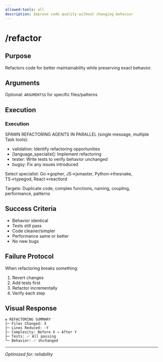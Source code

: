 ```yaml
---
allowed-tools: all
description: Improve code quality without changing behavior
---
```


# /refactor

## Purpose
Refactors code for better maintainability while preserving exact behavior.

## Arguments
Optional: `ARGUMENTS$` for specific files/patterns

## Execution

### Execution
SPAWN REFACTORING AGENTS IN PARALLEL (single message, multiple Task tools):
- validation: Identify refactoring opportunities
- [language_specialist]: Implement refactoring
- tester: Write tests to verify behavior unchanged
- bugsy: Fix any issues introduced

Select specialist: Go→gopher, JS→jsmaster, Python→thesnake, TS→typegod, React→reactlord

Targets: Duplicate code, complex functions, naming, coupling, performance, patterns

## Success Criteria
- Behavior identical
- Tests still pass
- Code cleaner/simpler
- Performance same or better
- No new bugs

## Failure Protocol
When refactoring breaks something:
1. Revert changes
2. Add tests first
3. Refactor incrementally
4. Verify each step

## Visual Response
```
♻️ REFACTORING SUMMARY
├─ Files Changed: X
├─ Lines Reduced: -Y
├─ Complexity: Before X → After Y
├─ Tests: ✅ All passing
└─ Behavior: ✅ Unchanged
```

---
*Optimized for: reliability*
